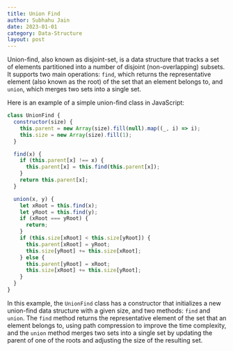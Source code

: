 ```yaml
---
title: Union Find
author: Subhahu Jain
date: 2023-01-01
category: Data-Structure
layout: post
---
```




Union-find, also known as disjoint-set, is a data structure that tracks a set of elements partitioned into a number of disjoint (non-overlapping) subsets. It supports two main operations: `find`, which returns the representative element (also known as the root) of the set that an element belongs to, and `union`, which merges two sets into a single set.

Here is an example of a simple union-find class in JavaScript:

```js
class UnionFind {
  constructor(size) {
    this.parent = new Array(size).fill(null).map((_, i) => i);
    this.size = new Array(size).fill(1);
  }

  find(x) {
    if (this.parent[x] !== x) {
      this.parent[x] = this.find(this.parent[x]);
    }
    return this.parent[x];
  }

  union(x, y) {
    let xRoot = this.find(x);
    let yRoot = this.find(y);
    if (xRoot === yRoot) {
      return;
    }
    if (this.size[xRoot] < this.size[yRoot]) {
      this.parent[xRoot] = yRoot;
      this.size[yRoot] += this.size[xRoot];
    } else {
      this.parent[yRoot] = xRoot;
      this.size[xRoot] += this.size[yRoot];
    }
  }
}
```

In this example, the `UnionFind` class has a constructor that initializes a new union-find data structure with a given size, and two methods: `find` and `union`. The `find` method returns the representative element of the set that an element belongs to, using path compression to improve the time complexity, and the `union` method merges two sets into a single set by updating the parent of one of the roots and adjusting the size of the resulting set.